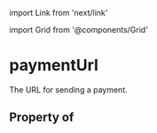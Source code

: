 import Link from 'next/link'
  
import Grid from '@components/Grid'

# paymentUrl

The URL for sending a payment.

## Property of



